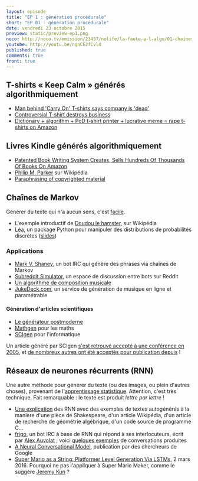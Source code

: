 ```yaml
---
layout: episode
title: "EP 1 : génération procédurale"
short: "EP 01 : génération procédurale"
date: vendredi 23 octobre 2015
preview: static/preview-ep1.png
noco: http://noco.tv/emission/23437/nolife/la-faute-a-l-algo/01-chaines-de-markov-et-generation-procedurale
youtube: http://youtu.be/ngnCE2fCvl4
published: true
comments: true
front: true
---
```


## T-shirts « Keep Calm » générés algorithmiquement

- [Man behind 'Carry On' T-shirts says company is 'dead'](http://money.cnn.com/2013/03/05/smallbusiness/keep-calm-and-carry-on/index.html)
- [Controversial T-shirt destroys business](http://money.cnn.com/2013/06/24/smallbusiness/tshirt-business/index.html?iid=HP_LN)
- [Dictionary + algorithm + PoD t-shirt printer + lucrative meme = rape t-shirts on Amazon](http://iam.peteashton.com/keep-calm-rape-tshirt-amazon/)

## Livres Kindle générés algorithmiquement

- [Patented Book Writing System Creates, Sells Hundreds Of Thousands Of Books On Amazon](http://singularityhub.com/2012/12/13/patented-book-writing-system-lets-one-professor-create-hundreds-of-thousands-of-amazon-books-and-counting/)
- [Philip M. Parker](https://en.wikipedia.org/wiki/Philip_M._Parker) sur Wikipédia
- [Paraphrasing of copyrighted material](https://en.wikipedia.org/wiki/Paraphrasing_of_copyrighted_material)

## Chaînes de Markov

Générer du texte qui n'a aucun sens, c'est [facile](http://kamoulbox.free.fr).

- L'exemple introductif de [Doudou le hamster](https://fr.wikipedia.org/wiki/Chaîne_de_Markov#Exemple_:_Doudou_le_hamster), sur Wikipédia
- [Léa](https://bitbucket.org/piedenis/lea), un package Python pour manipuler des distributions de probabilités discrètes ([slides](https://bitbucket.org/piedenis/lea/raw/5efd5fe01d059000585bfdc5d7b3693cc8942626/images/Lea_FOSDEM15.pdf))

### Applications

- [Mark V. Shaney](https://en.wikipedia.org/wiki/Mark_V._Shaney), un bot IRC qui génère des phrases via chaînes de Markov
- [Subreddit Simulator](https://www.reddit.com/r/SubredditSimulator), un espace de discussion entre bots sur Reddit
- [Un algorithme de composition musicale](http://jill-jenn.net/_static/works/un-algorithme-de-composition-musicale.pdf)
- [JukeDeck.com](https://www.jukedeck.com), un service de génération de musique en ligne et paramétrable

#### Génération d'articles scientifiques

* [Le générateur postmoderne](http://www.elsewhere.org/pomo/)
* [Mathgen](http://thatsmathematics.com/mathgen/) pour les maths
* [SCIgen](http://pdos.csail.mit.edu/scigen/) pour l'informatique

Un article généré par SCIgen [s'est retrouvé accepté à une conférence en 2005](http://pdos.csail.mit.edu/~strib/press.html), et [de nombreux autres ont été acceptés pour publication depuis](http://www.nature.com/news/publishers-withdraw-more-than-120-gibberish-papers-1.14763) !

## Réseaux de neurones récurrents (RNN)

Une autre méthode pour générer du texte (ou des images, ou plein d'autres choses), provenant de l'[apprentissage statistique](https://fr.wikipedia.org/wiki/Apprentissage_automatique). Attention, c'est très technique. Fait remarquable : le texte est produit *lettre par lettre* !

- [Une explication](https://karpathy.github.io/2015/05/21/rnn-effectiveness/) des RNN avec des exemples de textes autogénérés à la manière d'une pièce de Shakespeare, d'un article Wikipédia, d'un article de recherche de géométrie algébrique, d'un code source de programme C…
- [frigo](https://github.com/Alexis211/text_rnn), un bot IRC à base de RNN qui répond à ses interlocuteurs, écrit par [Alex Auvolat](http://adnab.me/) ; voici [quelques exemples](http://adnab.me/notes/frigo/) de conversations produites
- [A Neural Conversational Model](http://arxiv.org/abs/1506.05869), publication par des chercheurs de Google
- [Super Mario as a String: Platformer Level Generation Via LSTMs](http://arxiv.org/abs/1603.00930), 2 mars 2016. Pourquoi ne pas l'appliquer à Super Mario Maker, comme le suggère [Jeremy Kun](https://twitter.com/MathProgramming/status/706549554296942592) ?
